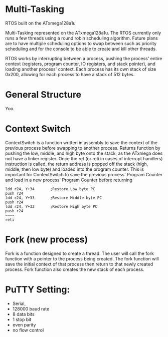 # Multi-Tasking
 RTOS built on the ATxmega128a1u

 Multi-Tasking represented on the ATxmega128a1u. The RTOS currently only runs a few threads using a round robin scheduling algorithm. Future plans are to have multiple scheduling options to swap between such as priority scheduling and for the console to be able to create and kill other threads.
 
 RTOS works by interrupting between a process, pushing the process' entire context (registers, program counter, IO registers, and stack pointer), and loading another process' context. Each process has its own stack of size 0x200, allowing for each process to have a stack of 512 bytes.
 
# General Structure

Yoo.
 
# Context Switch
 ContextSwitch is a function written in assembly to save the context of the previous process before swapping to another process. Returns function by pushing the low, middle, and high byte onto the stack, as the ATxmega does not have a linker register. Once the ret (or reti in cases of interrupt handlers) instruction is called, the return address is popped off the stack (high, middle, then low byte) and loaded into the program counter. This is important for ContextSwitch to save the previous process' Program Counter and load in a new process' Program Counter before returning
 
    ldd r24, Y+34		;Restore Low byte PC
    push r24
    ldd r24, Y+33		;Restore Middle byte PC
    push r24
    ldd r24, Y+32		;Restore High byte PC
    push r24
    ~~~~
    reti
 
# Fork (new process)
 Fork is a function designed to create a thread. The user will call the fork function with a pointer to the process being created. The fork function will save the initial context of that process then return to that newly created process. Fork function also creates the new stack of each process.
 
 # PuTTY Setting:
 * Serial, 
 * 128000 baud rate
 * 8 data bits 
 * 1 stop bit 
 * even parity 
 * no flow control
